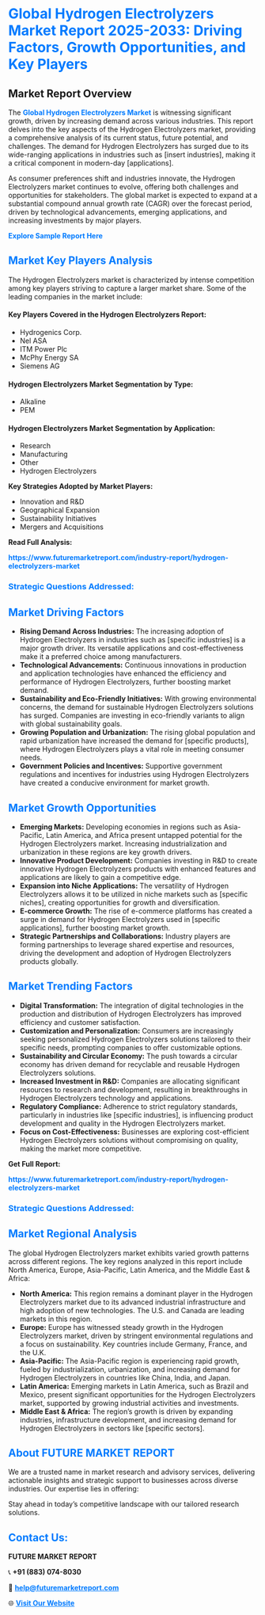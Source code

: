 <h1 style="color: #007BFF;">Global Hydrogen Electrolyzers Market Report 2025-2033: Driving Factors, Growth Opportunities, and Key Players</h1>

<section id="overview">
<h2>Market Report Overview</h2>
<p>The <a href="https://www.futuremarketreport.com/industry-report/hydrogen-electrolyzers-market" style="color: #007BFF; text-decoration: none;"><strong>Global Hydrogen Electrolyzers Market</strong></a> is witnessing significant growth, driven by increasing demand across various industries. This report delves into the key aspects of the Hydrogen Electrolyzers market, providing a comprehensive analysis of its current status, future potential, and challenges. The demand for Hydrogen Electrolyzers has surged due to its wide-ranging applications in industries such as [insert industries], making it a critical component in modern-day [applications].</p>
<p>As consumer preferences shift and industries innovate, the Hydrogen Electrolyzers market continues to evolve, offering both challenges and opportunities for stakeholders. The global market is expected to expand at a substantial compound annual growth rate (CAGR) over the forecast period, driven by technological advancements, emerging applications, and increasing investments by major players.</p>
</section>

<section id="overview">
<p><a href="https://www.futuremarketreport.com/request-sample/reportId=112668" style="color: #007BFF; text-decoration: none;"><strong>Explore Sample Report Here</strong></a></p>
</section>

<section id="key-players">
<h2 style="color: #007BFF;">Market Key Players Analysis</h2>
<p>The Hydrogen Electrolyzers market is characterized by intense competition among key players striving to capture a larger market share. Some of the leading companies in the market include:</p>
<h4>Key Players Covered in the Hydrogen Electrolyzers Report:</h4>
<ul><li>Hydrogenics Corp.</li><li>Nel ASA</li><li>ITM Power Plc</li><li>McPhy Energy SA</li><li>Siemens AG</li></ul>
<h4>Hydrogen Electrolyzers Market Segmentation by Type:</h4>
<ul><li>Alkaline</li><li>PEM</li></ul>

<h4>Hydrogen Electrolyzers Market Segmentation by Application:</h4>
<ul><li>Research</li><li>Manufacturing</li><li>Other</li><li>Hydrogen Electrolyzers</li></ul>
<p><strong>Key Strategies Adopted by Market Players:</strong></p>
<ul>
<li>Innovation and R&D</li>
<li>Geographical Expansion</li>
<li>Sustainability Initiatives</li>
<li>Mergers and Acquisitions</li>
</ul>
</section>

<section>
<p><strong>Read Full Analysis: </strong></p><a href="https://www.futuremarketreport.com/industry-report/hydrogen-electrolyzers-market" style="color: #007BFF; text-decoration: none;"><strong>https://www.futuremarketreport.com/industry-report/hydrogen-electrolyzers-market</strong></a>
<h3 style="color: #007BFF;">Strategic Questions Addressed:</h3>
</section>

<section id="driving-factors">
<h2 style="color: #007BFF;">Market Driving Factors</h2>
<ul>
<li><strong>Rising Demand Across Industries:</strong> The increasing adoption of Hydrogen Electrolyzers in industries such as [specific industries] is a major growth driver. Its versatile applications and cost-effectiveness make it a preferred choice among manufacturers.</li>
<li><strong>Technological Advancements:</strong> Continuous innovations in production and application technologies have enhanced the efficiency and performance of Hydrogen Electrolyzers, further boosting market demand.</li>
<li><strong>Sustainability and Eco-Friendly Initiatives:</strong> With growing environmental concerns, the demand for sustainable Hydrogen Electrolyzers solutions has surged. Companies are investing in eco-friendly variants to align with global sustainability goals.</li>
<li><strong>Growing Population and Urbanization:</strong> The rising global population and rapid urbanization have increased the demand for [specific products], where Hydrogen Electrolyzers plays a vital role in meeting consumer needs.</li>
<li><strong>Government Policies and Incentives:</strong> Supportive government regulations and incentives for industries using Hydrogen Electrolyzers have created a conducive environment for market growth.</li>
</ul>
</section>

<section id="growth-opportunities">
<h2 style="color: #007BFF;">Market Growth Opportunities</h2>
<ul>
<li><strong>Emerging Markets:</strong> Developing economies in regions such as Asia-Pacific, Latin America, and Africa present untapped potential for the Hydrogen Electrolyzers market. Increasing industrialization and urbanization in these regions are key growth drivers.</li>
<li><strong>Innovative Product Development:</strong> Companies investing in R&D to create innovative Hydrogen Electrolyzers products with enhanced features and applications are likely to gain a competitive edge.</li>
<li><strong>Expansion into Niche Applications:</strong> The versatility of Hydrogen Electrolyzers allows it to be utilized in niche markets such as [specific niches], creating opportunities for growth and diversification.</li>
<li><strong>E-commerce Growth:</strong> The rise of e-commerce platforms has created a surge in demand for Hydrogen Electrolyzers used in [specific applications], further boosting market growth.</li>
<li><strong>Strategic Partnerships and Collaborations:</strong> Industry players are forming partnerships to leverage shared expertise and resources, driving the development and adoption of Hydrogen Electrolyzers products globally.</li>
</ul>
</section>

<section id="trending-factors">
<h2 style="color: #007BFF;">Market Trending Factors</h2>
<ul>
<li><strong>Digital Transformation:</strong> The integration of digital technologies in the production and distribution of Hydrogen Electrolyzers has improved efficiency and customer satisfaction.</li>
<li><strong>Customization and Personalization:</strong> Consumers are increasingly seeking personalized Hydrogen Electrolyzers solutions tailored to their specific needs, prompting companies to offer customizable options.</li>
<li><strong>Sustainability and Circular Economy:</strong> The push towards a circular economy has driven demand for recyclable and reusable Hydrogen Electrolyzers solutions.</li>
<li><strong>Increased Investment in R&D:</strong> Companies are allocating significant resources to research and development, resulting in breakthroughs in Hydrogen Electrolyzers technology and applications.</li>
<li><strong>Regulatory Compliance:</strong> Adherence to strict regulatory standards, particularly in industries like [specific industries], is influencing product development and quality in the Hydrogen Electrolyzers market.</li>
<li><strong>Focus on Cost-Effectiveness:</strong> Businesses are exploring cost-efficient Hydrogen Electrolyzers solutions without compromising on quality, making the market more competitive.</li>
</ul>
</section>

<section>
<p><strong>Get Full Report: </strong></p><a href="https://www.futuremarketreport.com/industry-report/hydrogen-electrolyzers-market" style="color: #007BFF; text-decoration: none;"><strong>https://www.futuremarketreport.com/industry-report/hydrogen-electrolyzers-market</strong></a>
<h3 style="color: #007BFF;">Strategic Questions Addressed:</h3>
</section>


<section id="regional-analysis">
<h2 style="color: #007BFF;">Market Regional Analysis</h2>
<p>The global Hydrogen Electrolyzers market exhibits varied growth patterns across different regions. The key regions analyzed in this report include North America, Europe, Asia-Pacific, Latin America, and the Middle East & Africa:</p>
<ul>
<li><strong>North America:</strong> This region remains a dominant player in the Hydrogen Electrolyzers market due to its advanced industrial infrastructure and high adoption of new technologies. The U.S. and Canada are leading markets in this region.</li>
<li><strong>Europe:</strong> Europe has witnessed steady growth in the Hydrogen Electrolyzers market, driven by stringent environmental regulations and a focus on sustainability. Key countries include Germany, France, and the U.K.</li>
<li><strong>Asia-Pacific:</strong> The Asia-Pacific region is experiencing rapid growth, fueled by industrialization, urbanization, and increasing demand for Hydrogen Electrolyzers in countries like China, India, and Japan.</li>
<li><strong>Latin America:</strong> Emerging markets in Latin America, such as Brazil and Mexico, present significant opportunities for the Hydrogen Electrolyzers market, supported by growing industrial activities and investments.</li>
<li><strong>Middle East & Africa:</strong> The region’s growth is driven by expanding industries, infrastructure development, and increasing demand for Hydrogen Electrolyzers in sectors like [specific sectors].</li>
</ul>
</section>

<footer>
<h2 style="color: #007BFF;">About FUTURE MARKET REPORT</h2>
<p>We are a trusted name in market research and advisory services, delivering actionable insights and strategic support to businesses across diverse industries. Our expertise lies in offering:</p>

<p>Stay ahead in today’s competitive landscape with our tailored research solutions.</p>

<h2 style="color: #007BFF;">Contact Us:</h2>
<p><strong>FUTURE MARKET REPORT</strong></p>
<p>📞 <strong>+91 (883) 074-8030</strong></p>
<p>📧 <strong><a href="mailto:help@futuremarketreport.com" style="color: #007BFF;">help@futuremarketreport.com</a></strong></p>
<p>🌐 <strong><a href="https://www.futuremarketreport.com/" style="color: #007BFF;">Visit Our Website</a></strong></p>
</footer>